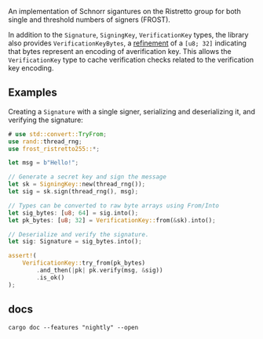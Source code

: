 An implementation of Schnorr sigantures on the Ristretto group for both single and threshold numbers
of signers (FROST).

In addition to the `Signature`, `SigningKey`, `VerificationKey` types, the library also provides
`VerificationKeyBytes`, a [refinement] of a `[u8; 32]` indicating that bytes represent an encoding
of averification key. This allows the `VerificationKey` type to cache verification checks related to
the verification key encoding.

## Examples

Creating a `Signature` with a single signer, serializing and deserializing it, and verifying the
signature:

```rust
# use std::convert::TryFrom;
use rand::thread_rng;
use frost_ristretto255::*;

let msg = b"Hello!";

// Generate a secret key and sign the message
let sk = SigningKey::new(thread_rng());
let sig = sk.sign(thread_rng(), msg);

// Types can be converted to raw byte arrays using From/Into
let sig_bytes: [u8; 64] = sig.into();
let pk_bytes: [u8; 32] = VerificationKey::from(&sk).into();

// Deserialize and verify the signature.
let sig: Signature = sig_bytes.into();

assert!(
    VerificationKey::try_from(pk_bytes)
        .and_then(|pk| pk.verify(msg, &sig))
        .is_ok()
);
```

## docs

```shell,no_run
cargo doc --features "nightly" --open
```

[redjubjub]: https://zips.z.cash/protocol/protocol.pdf#concretereddsa
[refinement]: https://en.wikipedia.org/wiki/Refinement_type
